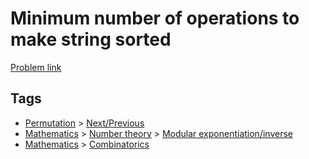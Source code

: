 # Minimum number of operations to make string sorted

[Problem link](https://leetcode.com/problems/minimum-number-of-operations-to-make-string-sorted)

## Tags

* [Permutation](/README.md#Permutation) > [Next/Previous](/README.md#Permutation-Next_Previous)
* [Mathematics](/README.md#Mathematics) > [Number theory](/README.md#Mathematics-Number_theory) > [Modular exponentiation/inverse](/README.md#Mathematics-Number_theory-Modular_exponentiation_inverse)
* [Mathematics](/README.md#Mathematics) > [Combinatorics](/README.md#Mathematics-Combinatorics)

